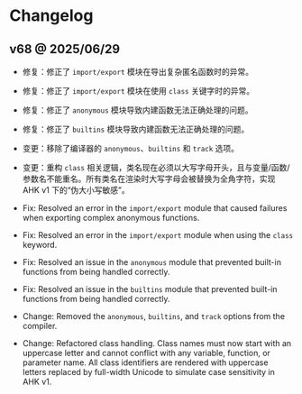 # Changelog

## v68 @ 2025/06/29

- 修复：修正了 `import/export` 模块在导出复杂匿名函数时的异常。
- 修复：修正了 `import/export` 模块在使用 `class` 关键字时的异常。
- 修复：修正了 `anonymous` 模块导致内建函数无法正确处理的问题。
- 修复：修正了 `builtins` 模块导致内建函数无法正确处理的问题。
- 变更：移除了编译器的 `anonymous`、`builtins` 和 `track` 选项。
- 变更：重构 `class` 相关逻辑，类名现在必须以大写字母开头，且与变量/函数/参数名不能重名。所有类名在渲染时大写字母会被替换为全角字符，实现 AHK v1 下的“伪大小写敏感”。

- Fix: Resolved an error in the `import/export` module that caused failures when exporting complex anonymous functions.
- Fix: Resolved an error in the `import/export` module when using the `class` keyword.
- Fix: Resolved an issue in the `anonymous` module that prevented built-in functions from being handled correctly.
- Fix: Resolved an issue in the `builtins` module that prevented built-in functions from being handled correctly.
- Change: Removed the `anonymous`, `builtins`, and `track` options from the compiler.
- Change: Refactored class handling. Class names must now start with an uppercase letter and cannot conflict with any variable, function, or parameter name. All class identifiers are rendered with uppercase letters replaced by full-width Unicode to simulate case sensitivity in AHK v1.

